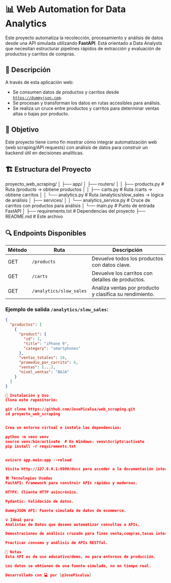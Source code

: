# 📊 Web Automation for Data Analytics

Este proyecto automatiza la recolección, procesamiento y análisis de datos desde una API simulada utilizando **FastAPI**. Está orientado a Data Analysts que necesitan estructurar pipelines rápidos de extracción y evaluación de productos y carritos de compras. 

## 🚀 Descripción

A través de esta aplicación web:

- Se consumen datos de productos y carritos desde [`https://dummyjson.com`](https://dummyjson.com).
- Se procesan y transforman los datos en rutas accesibles para análisis.
- Se realiza un cruce entre productos y carritos para determinar ventas altas o bajas por producto.

## 🧠 Objetivo

Este proyecto tiene como fin mostrar cómo integrar automatización web (web scraping/API requests) con análisis de datos para construir un backend útil en decisiones analíticas.

## 🏗️ Estructura del Proyecto

proyecto_web_scraping/
│
├── app/
│ ├── routers/
│ │ ├── products.py # Ruta /products → obtiene productos
│ │ ├── carts.py # Ruta /carts → obtiene carritos
│ │ └── analytics.py # Ruta /analytics/slow_sales → lógica de análisis
│ ├── services/
│ │ └── analytics_service.py # Cruce de carritos con productos para análisis
│ └── main.py # Punto de entrada FastAPI
│
├── requirements.txt # Dependencias del proyecto
├── README.md # Este archivo

## 🔍 Endpoints Disponibles

| Método | Ruta                      | Descripción                                               |
|--------|---------------------------|-----------------------------------------------------------|
| GET    | `/products`               | Devuelve todos los productos con datos clave.             |
| GET    | `/carts`                  | Devuelve los carritos con detalles de productos.          |
| GET    | `/analytics/slow_sales`  | Analiza ventas por producto y clasifica su rendimiento.   |

### Ejemplo de salida `/analytics/slow_sales`:
```json
{
  "productos": [
    {
      "product": {
        "id": 1,
        "title": "iPhone 9",
        "category": "smartphones"
      },
      "ventas_totales": 18,
      "promedio_por_carrito": 6,
      "ventas": [...],
      "nivel_ventas": "BAJA"
    }
  ]
}

🧪 Instalación y Uso
Clona este repositorio:

git clone https://github.com/JosePicalua/web_scraping.git
cd proyecto_web_scraping


Crea un entorno virtual e instala las dependencias:

python -m venv venv
source venv/bin/activate  # En Windows: venv\Scripts\activate
pip install -r requirements.txt


uvicorn app.main:app --reload

Visita http://127.0.0.1:8000/docs para acceder a la documentación interactiva Swagger.

🛠️ Tecnologías Usadas
FastAPI: Framework para construir APIs rápidas y modernas.

HTTPX: Cliente HTTP asincrónico.

Pydantic: Validación de datos.

DummyJSON API: Fuente simulada de datos de ecommerce.

💡 Ideal para
Analistas de Datos que deseen automatizar consultas a APIs.

Demostraciones de análisis cruzado para fines venta,compras,tasas interes,fraude,inventario.

Practicar consumo y análisis de APIs RESTful.

📌 Notas
Esta API es de uso educativo/demo, no para entornos de producción.

Los datos se obtienen de una fuente simulada, no en tiempo real.

Desarrollado con 💻 por [@JosePicalua]

